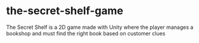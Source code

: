 # the-secret-shelf-game
The Secret Shelf is a 2D game made with Unity where the player manages a bookshop and must find the right book based on customer clues
